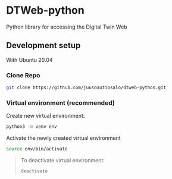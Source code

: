 # DTWeb-python
Python library for accessing the Digital Twin Web


## Development setup
With Ubuntu 20.04

### Clone Repo

```sh
git clone https://github.com/juusoautiosalo/dtweb-python.git
```

### Virtual environment (recommended)

Create new virtual environment:
```sh
python3 -m venv env
```

Activate the newly created virtual environment
```sh
source env/bin/activate
```

> To deactivate virtual environment:
> ```sh
> deactivate
> ```
